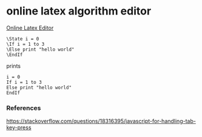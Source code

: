 # online latex algorithm editor

[Online Latex Editor](https://ericung.com/Programs/OnlineLatexAlgorithmEditor)

```
\State i = 0
\If i = 1 to 3
\Else print "hello world"
\EndIf
```

prints

```
i = 0
If i = 1 to 3
Else print "hello world"
EndIf
```


### References 

https://stackoverflow.com/questions/18316395/javascript-for-handling-tab-key-press
